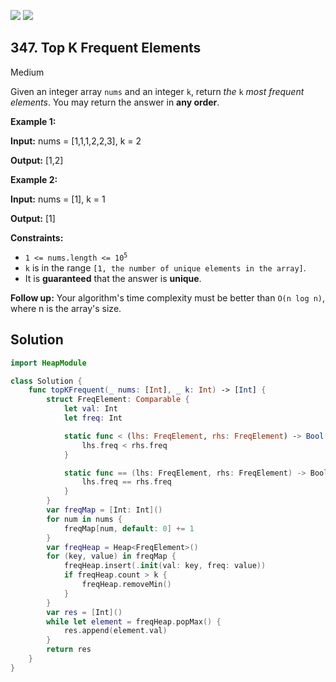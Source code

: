 [![](https://img.shields.io/github/stars/javadev/LeetCode-in-All?label=Stars&style=flat-square)](https://github.com/javadev/LeetCode-in-All)
[![](https://img.shields.io/github/forks/javadev/LeetCode-in-All?label=Fork%20me%20on%20GitHub%20&style=flat-square)](https://github.com/javadev/LeetCode-in-All/fork)

## 347\. Top K Frequent Elements

Medium

Given an integer array `nums` and an integer `k`, return _the_ `k` _most frequent elements_. You may return the answer in **any order**.

**Example 1:**

**Input:** nums = [1,1,1,2,2,3], k = 2

**Output:** [1,2]

**Example 2:**

**Input:** nums = [1], k = 1

**Output:** [1]

**Constraints:**

*   <code>1 <= nums.length <= 10<sup>5</sup></code>
*   `k` is in the range `[1, the number of unique elements in the array]`.
*   It is **guaranteed** that the answer is **unique**.

**Follow up:** Your algorithm's time complexity must be better than `O(n log n)`, where n is the array's size.

## Solution

```swift
import HeapModule

class Solution {
    func topKFrequent(_ nums: [Int], _ k: Int) -> [Int] {
        struct FreqElement: Comparable {
            let val: Int
            let freq: Int

            static func < (lhs: FreqElement, rhs: FreqElement) -> Bool {
                lhs.freq < rhs.freq
            }

            static func == (lhs: FreqElement, rhs: FreqElement) -> Bool {
                lhs.freq == rhs.freq
            }
        }
        var freqMap = [Int: Int]()
        for num in nums {
            freqMap[num, default: 0] += 1
        }
        var freqHeap = Heap<FreqElement>()
        for (key, value) in freqMap {
            freqHeap.insert(.init(val: key, freq: value))
            if freqHeap.count > k {
                freqHeap.removeMin()
            }
        }
        var res = [Int]()
        while let element = freqHeap.popMax() {
            res.append(element.val)
        }
        return res
    }
}
```